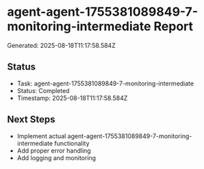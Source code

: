 # agent-agent-1755381089849-7-monitoring-intermediate Report

Generated: 2025-08-18T11:17:58.584Z

## Status
- Task: agent-agent-1755381089849-7-monitoring-intermediate
- Status: Completed
- Timestamp: 2025-08-18T11:17:58.584Z

## Next Steps
- Implement actual agent-agent-1755381089849-7-monitoring-intermediate functionality
- Add proper error handling
- Add logging and monitoring
